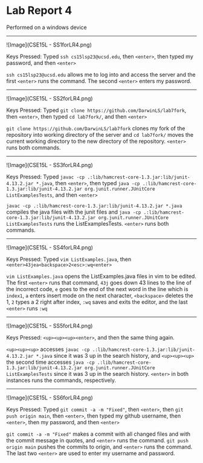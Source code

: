 # Lab Report 4
Performed on a windows device

---
![Image](CSE15L - SS1forLR4.png)

Keys Pressed: Typed `ssh cs15lsp23@ucsd.edu`, then `<enter>`, then typed my password, and then `<enter>`

`ssh cs15lsp23@ucsd.edu` allows me to log into and access the server and the first `<enter>` runs the command. The second `<enter>` enters my password.

---
![Image](CSE15L - SS2forLR4.png)

Keys Pressed: Typed `git clone https://github.com/DarwinLS/lab7fork`, then `<enter>`, then typed `cd lab7fork/`, and then `<enter>`

`git clone https://github.com/DarwinLS/lab7fork` clones my fork of the repository into working directory of the server and `cd lab7fork/` moves the current working directory to the new directory of the repository. `<enter>` runs both commands.

---
![Image](CSE15L - SS3forLR4.png)

Keys Pressed: Typed `javac -cp .:lib/hamcrest-core-1.3.jar:lib/junit-4.13.2.jar *.java`, then `<enter>`, then typed `java -cp .:lib/hamcrest-core-1.3.jar:lib/junit-4.13.2.jar org.junit.runner.JUnitCore ListExamplesTests`, and then `<enter>`

`javac -cp .:lib/hamcrest-core-1.3.jar:lib/junit-4.13.2.jar *.java` compiles the java files with the junit files and `java -cp .:lib/hamcrest-core-1.3.jar:lib/junit-4.13.2.jar org.junit.runner.JUnitCore ListExamplesTests` runs the ListExamplesTests. `<enter>` runs both commands.

---
![Image](CSE15L - SS4forLR4.png)

Keys Pressed: Typed `vim ListExamples.java`, then `<enter>43jea<backspace>2<esc>:wq<enter>`

`vim ListExamples.java` opens the ListExamples.java files in vim to be edited. The first `<enter>` runs that command, `43j` goes down 43 lines to the line of the incorrect code, `e` goes to the end of the next word in the line which is `index1`, `a` enters insert mode on the next character, `<backspace>` deletes the 1, `2` types a 2 right after index, `:wq` saves and exits the editor, and the last `<enter>` runs `:wq`

---
![Image](CSE15L - SS5forLR4.png)

Keys Pressed: `<up><up><up><enter>`, and then the same thing again.

`<up><up><up>` accesses `javac -cp .:lib/hamcrest-core-1.3.jar:lib/junit-4.13.2.jar *.java` since it was 3 up in the search history, and `<up><up><up>` the second time accesses `java -cp .:lib/hamcrest-core-1.3.jar:lib/junit-4.13.2.jar org.junit.runner.JUnitCore ListExamplesTests` since it was 3 up in the search history. `<enter>` in both instances runs the commands, respectively.

---
![Image](CSE15L - SS6forLR4.png)

Keys Pressed: Typed `git commit -a -m "Fixed"`, then `<enter>`, then `git push origin main`, then `<enter>`, then typed my github username, then `<enter>`, then my password, and then `<enter>`

`git commit -a -m "Fixed"` makes a commit with all changed files and with the commit message in quotes, and `<enter>` runs the command. `git push origin main` pushes the commits to origin, and `<enter>` runs the command. The last two `<enter>` are used to enter my username and password.
